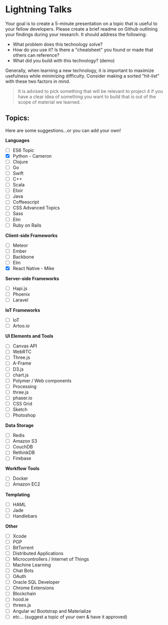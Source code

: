 # Lightning Talks

Your goal is to create a 5-minute presentation on a topic that is useful to your fellow developers. Please create a brief readme on Github outlining your findings during your research. It should address the following:

- What problem does this technology solve?
- How do you use it? Is there a "cheatsheet" you found or made that others can reference?
- What did you build with this technology? (demo)

Generally, when learning a new technology, it is important to maximize usefulness while minimizing difficulty. Consider making a sorted "hit-list" with these two factors in mind.

>It is advised to pick something that will be relevant to project 4 if you have a clear idea of something you want to build that is out of the scope of material we learned.

## Topics:
Here are some suggestions...or you can add your own!

**Languages**

- [ ] ES6 Topic
- [x] Python - Cameron
- [ ] Clojure
- [ ] Go
- [ ] Swift
- [ ] C++
- [ ] Scala
- [ ] Elixir
- [ ] Java
- [ ] Coffeescript
- [ ] CSS Advanced Topics
- [ ] Sass
- [ ] Elm
- [ ] Ruby on Rails

**Client-side Frameworks**

- [ ] Meteor
- [ ] Ember
- [ ] Backbone
- [ ] Elm
- [x] React Native - Mike

**Server-side Frameworks**

- [ ] Hapi.js
- [ ] Phoenix
- [ ] Laravel

**IoT Frameworks**

- [ ] IoT
- [ ] Artoo.io

**UI Elements and Tools**

- [ ] Canvas API
- [ ] WebRTC
- [ ] Three.js
- [ ] A-Frame
- [ ] D3.js
- [ ] chart.js
- [ ] Polymer / Web components
- [ ] Processing
- [ ] three.js
- [ ] phaser.io
- [ ] CSS Grid
- [ ] Sketch
- [ ] Photoshop

**Data Storage**

- [ ] Redis
- [ ] Amazon S3
- [ ] CouchDB
- [ ] RethinkDB
- [ ] Firebase

**Workflow Tools**

- [ ] Docker
- [ ] Amazon EC2

**Templating**

- [ ] HAML
- [ ] Jade
- [ ] Handlebars

**Other**

- [ ] Xcode
- [ ] PGP
- [ ] BitTorrent
- [ ] Distributed Applications
- [ ] Microcontrollers / Internet of Things
- [ ] Machine Learning
- [ ] Chat Bots
- [ ] OAuth
- [ ] Oracle SQL Developer
- [ ] Chrome Extensions
- [ ] Blockchain
- [ ] hood.ie
- [ ] threes.js
- [ ] Angular w/ Bootstrap and Materialize
- [ ] etc... (suggest a topic of your own & have it approved)
